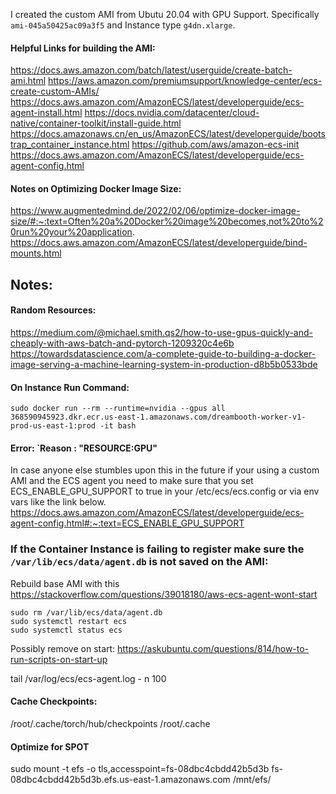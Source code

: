 


I created the custom AMI from Ubutu 20.04 with GPU Support. Specifically `ami-045a50425ac09a3f5` and Instance type `g4dn.xlarge`.

#### Helpful Links for building the AMI:

https://docs.aws.amazon.com/batch/latest/userguide/create-batch-ami.html
https://aws.amazon.com/premiumsupport/knowledge-center/ecs-create-custom-AMIs/
https://docs.aws.amazon.com/AmazonECS/latest/developerguide/ecs-agent-install.html
https://docs.nvidia.com/datacenter/cloud-native/container-toolkit/install-guide.html
https://docs.amazonaws.cn/en_us/AmazonECS/latest/developerguide/bootstrap_container_instance.html
https://github.com/aws/amazon-ecs-init
https://docs.aws.amazon.com/AmazonECS/latest/developerguide/ecs-agent-config.html

#### Notes on Optimizing Docker Image Size:
https://www.augmentedmind.de/2022/02/06/optimize-docker-image-size/#:~:text=Often%20a%20Docker%20image%20becomes,not%20to%20run%20your%20application.
https://docs.aws.amazon.com/AmazonECS/latest/developerguide/bind-mounts.html
## Notes:
#### Random Resources:
https://medium.com/@michael.smith.qs2/how-to-use-gpus-quickly-and-cheaply-with-aws-batch-and-pytorch-1209320c4e6b
https://towardsdatascience.com/a-complete-guide-to-building-a-docker-image-serving-a-machine-learning-system-in-production-d8b5b0533bde
#### On Instance Run Command:
```
sudo docker run --rm --runtime=nvidia --gpus all 368590945923.dkr.ecr.us-east-1.amazonaws.com/dreambooth-worker-v1-prod-us-east-1:prod -it bash
```
#### Error: `Reason : "RESOURCE:GPU"
In case anyone else stumbles upon this in the future if your using a custom AMI and the ECS agent you need to make sure that you set ECS_ENABLE_GPU_SUPPORT to true in your /etc/ecs/ecs.config or via env vars like the link below.
https://docs.aws.amazon.com/AmazonECS/latest/developerguide/ecs-agent-config.html#:~:text=ECS_ENABLE_GPU_SUPPORT

### If the Container Instance is failing to register make sure the `/var/lib/ecs/data/agent.db` is not saved on the AMI: 
Rebuild base AMI with this https://stackoverflow.com/questions/39018180/aws-ecs-agent-wont-start
```
sudo rm /var/lib/ecs/data/agent.db
sudo systemctl restart ecs
sudo systemctl status ecs
```
Possibly remove on start: https://askubuntu.com/questions/814/how-to-run-scripts-on-start-up

tail /var/log/ecs/ecs-agent.log - n 100

#### Cache Checkpoints:
/root/.cache/torch/hub/checkpoints
/root/.cache
#### Optimize for SPOT




sudo mount -t efs -o tls,accesspoint=fs-08dbc4cbdd42b5d3b fs-08dbc4cbdd42b5d3b.efs.us-east-1.amazonaws.com /mnt/efs/
